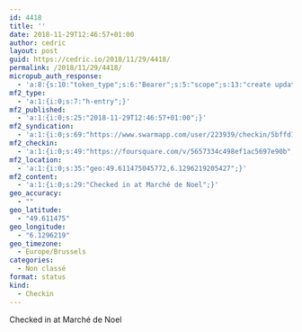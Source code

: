 ```yaml
---
id: 4418
title: ''
date: 2018-11-29T12:46:57+01:00
author: cedric
layout: post
guid: https://cedric.io/2018/11/29/4418/
permalink: /2018/11/29/4418/
micropub_auth_response:
  - 'a:8:{s:10:"token_type";s:6:"Bearer";s:5:"scope";s:13:"create update";s:2:"me";s:18:"https://cedric.io/";s:9:"issued_by";s:45:"https://cedric.io/wp-json/indieauth/1.0/token";s:9:"client_id";s:27:"https://ownyourswarm.p3k.io";s:9:"issued_at";i:1542614471;s:4:"user";i:1;s:13:"last_accessed";i:1543492034;}'
mf2_type:
  - 'a:1:{i:0;s:7:"h-entry";}'
mf2_published:
  - 'a:1:{i:0;s:25:"2018-11-29T12:46:57+01:00";}'
mf2_syndication:
  - 'a:1:{i:0;s:69:"https://www.swarmapp.com/user/223939/checkin/5bffd1b15a2c910039570ede";}'
mf2_checkin:
  - 'a:1:{i:0;s:49:"https://foursquare.com/v/5657334c498ef1ac5697e90b";}'
mf2_location:
  - 'a:1:{i:0;s:35:"geo:49.611475045772,6.1296219205427";}'
mf2_content:
  - 'a:1:{i:0;s:29:"Checked in at Marché de Noel";}'
geo_accuracy:
  - ""
geo_latitude:
  - "49.611475"
geo_longitude:
  - "6.1296219"
geo_timezone:
  - Europe/Brussels
categories:
  - Non classé
format: status
kind:
  - Checkin
---
```

Checked in at Marché de Noel